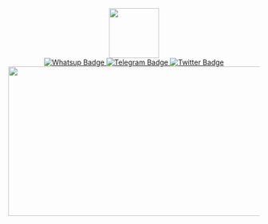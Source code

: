 <div id="header" align="center">
  <img src="https://media.giphy.com/media/RemHbGtR3lNsqyERMS/giphy.gif" width="100"/>
</div>
<div id="badges" align="center">
  <a href="https://linkedin.com/in/your_linkedin_profile">
    <img src="https://img.shields.io/badge/WhatsUp-green?style=for-the-badge&logo=linkedin&logoColor=white" alt="Whatsup Badge"/>
  </a>
  <a href="https://youtube.com/c/your_youtube_channel">
    <img src="https://img.shields.io/badge/Telegram-blue?style=for-the-badge&logo=youtube&logoColor=white" alt="Telegram Badge"/>
  </a>
  <a href="https://twitter.com/your_twitter_profile">
    <img src="https://img.shields.io/badge/Twitter-blue?style=for-the-badge&logo=twitter&logoColor=white" alt="Twitter Badge"/>
  </a>
</div>
<div id="badges" align="center">
<img src="https://komarev.com/ghpvc/?username=Priadkomarri48&style=flat-square&color=blue" alt=""/>
</div>
<div align="center">
  <img src="https://media.giphy.com/media/v1.Y2lkPTc5MGI3NjExaGoydmM0bmlic2NtZTZkaTZtMmxncTh2em0zb29sdTVpYm4wZ3E3NCZlcD12MV9pbnRlcm5hbF9naWZfYnlfaWQmY3Q9Zw/XbJYBCi69nyVOffLIU/giphy.gif"s width="600" height="300"/>
</div>

  
